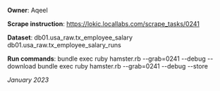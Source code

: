 **Owner**: Aqeel

**Scrape instruction**: https://lokic.locallabs.com/scrape_tasks/0241

**Dataset**: db01.usa_raw.tx_employee_salary
             db01.usa_raw.tx_employee_salary_runs

**Run commands**: bundle exec ruby hamster.rb --grab=0241 --debug --download
                  bundle exec ruby hamster.rb --grab=0241 --debug --store

_January 2023_
